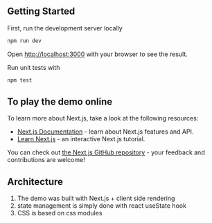 ## Getting Started

First, run the development server locally

```bash
npm run dev
```

Open [http://localhost:3000](http://localhost:3000) with your browser to see the result.

Run unit tests with

```bash
npm test
```

## To play the demo online

To learn more about Next.js, take a look at the following resources:

- [Next.js Documentation](https://nextjs.org/docs) - learn about Next.js features and API.
- [Learn Next.js](https://nextjs.org/learn) - an interactive Next.js tutorial.

You can check out [the Next.js GitHub repository](https://github.com/vercel/next.js) - your feedback and contributions are welcome!

## Architecture

1. The demo was built with Next.js + client side rendering
2. state management is simply done with react useState hook
3. CSS is based on css modules
